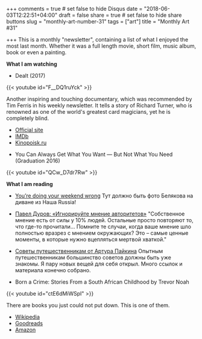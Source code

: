 +++
comments = true	# set false to hide Disqus
date = "2018-06-03T12:22:51+04:00"
draft = false
share = true	# set false to hide share buttons
slug = "monthly-art-number-31"
tags = ["art"]
title = "Monthly Art #31"

+++
This is a monthly "newsletter", containing a list of what I enjoyed the most
last month. Whether it was a full length movie, short film, music album, book
or even a painting.

<!--more-->

**What I am watching**

* Dealt (2017)

{{< youtube id="F__DQ1ruYck" >}}

  Another inspiring and touching documentary, which was recommended by Tim Ferris
  in his weekly newsletter. It tells a story of Richard Turner, who is renowned
  as one of the world's greatest card magicians, yet he is completely blind.

  - [Official site](http://www.dealtmovie.com/)
  - [IMDb](https://www.imdb.com/title/tt3127902/)
  - [Kinopoisk.ru](https://www.kinopoisk.ru/film/dealt-2017-1049535/)

* You Can Always Get What You Want — But Not What You Need (Graduation 2016)

{{< youtube id="QCw_D7dr7Rw" >}}

**What I am reading**

* [You’re doing your weekend wrong](https://qz.com/1012585/the-best-weekend-activities-are-most-likely-not-the-ones-youre-currently-doing/)
  Тут должно быть фото Белякова на диване из Наша Russia!

* [Павел Дуров: «Игнорируйте мнение авторитетов»](https://hbr-russia.ru/liderstvo/psikhologiya/p18244/)
  "Собственное мнение есть от силы у 10% людей. Остальные просто повторяют то,
  что где-то прочитали... Помните те случаи, когда ваше мнение шло полностью
  вразрез с мнением окружающих? Это – самые ценные моменты, в которые нужно
  вцепляться мертвой хваткой."

* [Советы путешественникам от Артура Пайкина](http://arturpaikin.com/ru/how-to-travel/)
  Опытным путешественникам большинство советов должны быть уже знакомы. Я пару
  новых вещей для себя открыл. Много ссылок и материала конечно собрано.

* Born a Crime: Stories From a South African Childhood by Trevor Noah

{{< youtube id="ctE6dMiWSpI" >}}

  There are books you just could not put down. This is one of them.

  - [Wikipedia](https://en.wikipedia.org/wiki/Born_a_Crime)
  - [Goodreads](https://www.goodreads.com/book/show/29780253-born-a-crime)
  - [Amazon](https://www.amazon.com/Born-Crime-Stories-African-Childhood/dp/1531865046)
